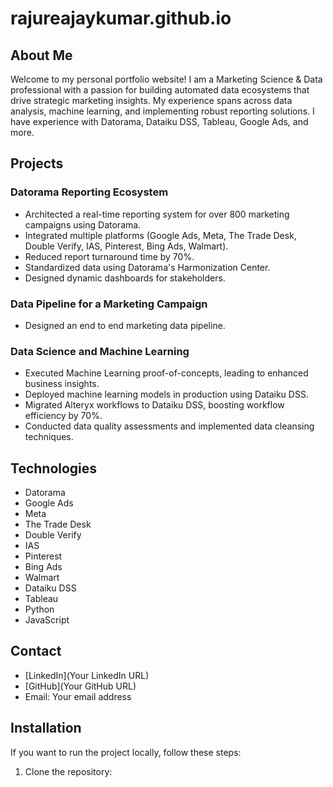 # rajureajaykumar.github.io

## About Me

Welcome to my personal portfolio website! I am a Marketing Science & Data professional with a passion for building automated data ecosystems that drive strategic marketing insights. My experience spans across data analysis, machine learning, and implementing robust reporting solutions. I have experience with Datorama, Dataiku DSS, Tableau, Google Ads, and more.

## Projects

### Datorama Reporting Ecosystem

-   Architected a real-time reporting system for over 800 marketing campaigns using Datorama.
-   Integrated multiple platforms (Google Ads, Meta, The Trade Desk, Double Verify, IAS, Pinterest, Bing Ads, Walmart).
-   Reduced report turnaround time by 70%.
-   Standardized data using Datorama's Harmonization Center.
-   Designed dynamic dashboards for stakeholders.

### Data Pipeline for a Marketing Campaign

- Designed an end to end marketing data pipeline.

### Data Science and Machine Learning

-   Executed Machine Learning proof-of-concepts, leading to enhanced business insights.
-   Deployed machine learning models in production using Dataiku DSS.
-   Migrated Alteryx workflows to Dataiku DSS, boosting workflow efficiency by 70%.
-   Conducted data quality assessments and implemented data cleansing techniques.

## Technologies

-   Datorama
-   Google Ads
-   Meta
-   The Trade Desk
-   Double Verify
-   IAS
-   Pinterest
-   Bing Ads
-   Walmart
-   Dataiku DSS
-   Tableau
-   Python
-   JavaScript

## Contact

-   [LinkedIn](Your LinkedIn URL)
-   [GitHub](Your GitHub URL)
-   Email: Your email address

## Installation

If you want to run the project locally, follow these steps:

1.  Clone the repository:

